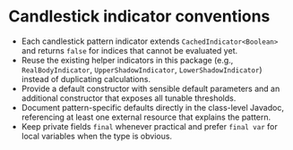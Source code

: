 # Candlestick indicator conventions

- Each candlestick pattern indicator extends `CachedIndicator<Boolean>` and returns `false` for indices that cannot be evaluated yet.
- Reuse the existing helper indicators in this package (e.g., `RealBodyIndicator`, `UpperShadowIndicator`, `LowerShadowIndicator`) instead of duplicating calculations.
- Provide a default constructor with sensible default parameters and an additional constructor that exposes all tunable thresholds.
- Document pattern-specific defaults directly in the class-level Javadoc, referencing at least one external resource that explains the pattern.
- Keep private fields `final` whenever practical and prefer `final var` for local variables when the type is obvious.

